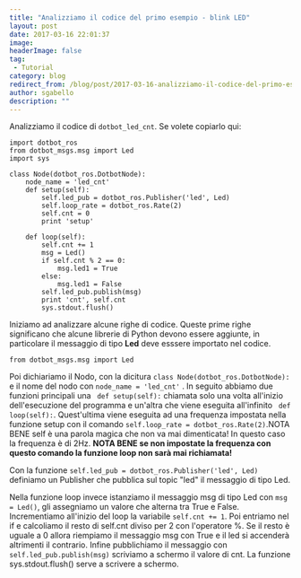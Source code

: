 ```yaml
---
title: "Analizziamo il codice del primo esempio - blink LED"
layout: post
date: 2017-03-16 22:01:37
image: 
headerImage: false
tag: 
 - Tutorial
category: blog
redirect_from: /blog/post/2017-03-16-analizziamo-il-codice-del-primo-esempio-blink-led
author: sgabello
description: ""
---
```


Analizziamo il codice di `dotbot_led_cnt`.
Se volete copiarlo qui:

```
import dotbot_ros
from dotbot_msgs.msg import Led
import sys

class Node(dotbot_ros.DotbotNode):
    node_name = 'led_cnt'
    def setup(self):
        self.led_pub = dotbot_ros.Publisher('led', Led)
        self.loop_rate = dotbot_ros.Rate(2)
        self.cnt = 0
        print 'setup'

    def loop(self):
        self.cnt += 1
        msg = Led()
        if self.cnt % 2 == 0:
            msg.led1 = True
        else:
            msg.led1 = False
        self.led_pub.publish(msg)
        print 'cnt', self.cnt
        sys.stdout.flush()
```
Iniziamo ad analizzare alcune righe di codice.
Queste prime righe significano che alcune librerie di Python devono essere aggiunte, in particolare il messaggio di tipo **Led** deve esssere importato nel codice.
```
from dotbot_msgs.msg import Led
```
Poi dichiariamo il Nodo, con la dicitura `class Node(dotbot_ros.DotbotNode):` e il nome del nodo con `node_name = 'led_cnt'` .
In seguito abbiamo due funzioni principali una ` def setup(self):` chiamata solo una volta all'inizio dell'esecuzione del programma e un'altra che viene eseguita all'infinito ` def loop(self):`. Quest'ultima viene eseguita ad una frequenza impostata nella funzione setup con il comando `self.loop_rate = dotbot_ros.Rate(2)`.NOTA BENE self è una parola magica che non va mai dimenticata! In questo caso la frequenza è di 2Hz. **NOTA BENE se non impostate la frequenza con questo comando la funzione loop non sarà mai richiamata!**

Con la funzione `self.led_pub = dotbot_ros.Publisher('led', Led)` definiamo un Publisher che pubblica sul topic "led" il messaggio di tipo Led.

Nella funzione loop invece istanziamo il messaggio msg di tipo Led con `msg = Led()`, gli assegniamo un valore che alterna tra True e False. Incrementiamo all'inizio del loop la variabile `self.cnt += 1`. Poi entriamo nel if e calcoliamo il resto di self.cnt diviso per 2 con l'operatore %. Se il resto è uguale a 0 allora riempiamo il messaggio msg con True e il led si accenderà altrimenti il contrario.
Infine pubblichiamo il messaggio con `self.led_pub.publish(msg)` scriviamo a schermo il valore di cnt. La funzione sys.stdout.flush() serve  a scrivere a schermo.

